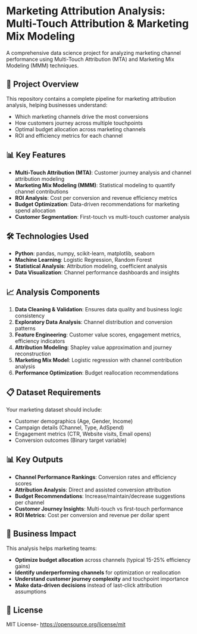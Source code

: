 # Marketing Attribution Analysis: Multi-Touch Attribution & Marketing Mix Modeling

A comprehensive data science project for analyzing marketing channel performance using Multi-Touch Attribution (MTA) and Marketing Mix Modeling (MMM) techniques.

## 🎯 Project Overview

This repository contains a complete pipeline for marketing attribution analysis, helping businesses understand:
- Which marketing channels drive the most conversions
- How customers journey across multiple touchpoints
- Optimal budget allocation across marketing channels
- ROI and efficiency metrics for each channel

## 📊 Key Features

- **Multi-Touch Attribution (MTA)**: Customer journey analysis and channel attribution modeling
- **Marketing Mix Modeling (MMM)**: Statistical modeling to quantify channel contributions
- **ROI Analysis**: Cost per conversion and revenue efficiency metrics
- **Budget Optimization**: Data-driven recommendations for marketing spend allocation
- **Customer Segmentation**: First-touch vs multi-touch customer analysis

## 🛠️ Technologies Used

- **Python**: pandas, numpy, scikit-learn, matplotlib, seaborn
- **Machine Learning**: Logistic Regression, Random Forest
- **Statistical Analysis**: Attribution modeling, coefficient analysis
- **Data Visualization**: Channel performance dashboards and insights

## 📈 Analysis Components

1. **Data Cleaning & Validation**: Ensures data quality and business logic consistency
2. **Exploratory Data Analysis**: Channel distribution and conversion patterns
3. **Feature Engineering**: Customer value scores, engagement metrics, efficiency indicators
4. **Attribution Modeling**: Shapley value approximation and journey reconstruction
5. **Marketing Mix Model**: Logistic regression with channel contribution analysis
6. **Performance Optimization**: Budget reallocation recommendations

## 📋 Dataset Requirements

Your marketing dataset should include:
- Customer demographics (Age, Gender, Income)
- Campaign details (Channel, Type, AdSpend)
- Engagement metrics (CTR, Website visits, Email opens)
- Conversion outcomes (Binary target variable)

## 📊 Key Outputs

- **Channel Performance Rankings**: Conversion rates and efficiency scores
- **Attribution Analysis**: Direct and assisted conversion attribution
- **Budget Recommendations**: Increase/maintain/decrease suggestions per channel
- **Customer Journey Insights**: Multi-touch vs first-touch performance
- **ROI Metrics**: Cost per conversion and revenue per dollar spent

## 🎯 Business Impact

This analysis helps marketing teams:
- **Optimize budget allocation** across channels (typical 15-25% efficiency gains)
- **Identify underperforming channels** for optimization or reallocation
- **Understand customer journey complexity** and touchpoint importance
- **Make data-driven decisions** instead of last-click attribution assumptions

## 📝 License

MIT License- https://opensource.org/license/mit
